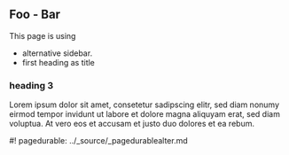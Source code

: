 
## Foo - Bar

This page is using 

* alternative sidebar.
* first heading as title



### heading 3

Lorem ipsum dolor sit amet, consetetur sadipscing elitr, sed diam nonumy eirmod tempor invidunt ut labore et dolore magna aliquyam erat, sed diam voluptua. At vero eos et accusam et justo duo dolores et ea rebum.


#!
pagedurable: ../_source/_pagedurablealter.md
